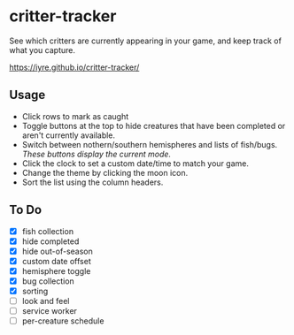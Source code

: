 # critter-tracker
See which critters are currently appearing in your game, and keep track of what you capture.

https://iyre.github.io/critter-tracker/

## Usage
* Click rows to mark as caught
* Toggle buttons at the top to hide creatures that have been completed or aren't currently available. 
* Switch between nothern/southern hemispheres and lists of fish/bugs. *These buttons display the current mode.*
* Click the clock to set a custom date/time to match your game.
* Change the theme by clicking the moon icon.
* Sort the list using the column headers.

## To Do
- [X] fish collection
- [X] hide completed
- [X] hide out-of-season
- [X] custom date offset
- [X] hemisphere toggle
- [X] bug collection
- [X] sorting
- [ ] look and feel
- [ ] service worker
- [ ] per-creature schedule
